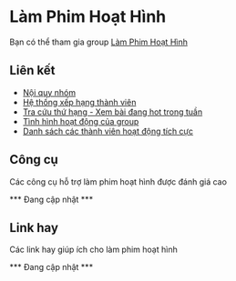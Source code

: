 # Làm Phim Hoạt Hình

Bạn có thể tham gia group [Làm Phim Hoạt Hình](https://www.facebook.com/groups/1152783684748696/)

## Liên kết

- [Nội quy nhóm](rules.md)
- [Hệ thống xếp hạng thành viên](rank.md)
- [Tra cứu thứ hạng - Xem bài đang hot trong tuần](http://code.junookyo.xyz/apps/j2team-community-ranking/index.php)
- [Tình hình hoạt động của group](http://code.junookyo.xyz/apps/j2team-community-ranking/index.php)
- [Danh sách các thành viên hoạt động tích cực](http://code.junookyo.xyz/apps/j2team-community-ranking/index.php)

## Công cụ

Các công cụ hỗ trợ làm phim hoạt hình được đánh giá cao

*** Đang cập nhật ***

## Link hay

Các link hay giúp ích cho làm phim hoạt hình

*** Đang cập nhật ***
